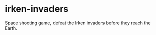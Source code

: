 irken-invaders
==============

Space shooting game, defeat the Irken invaders before they reach the Earth.
